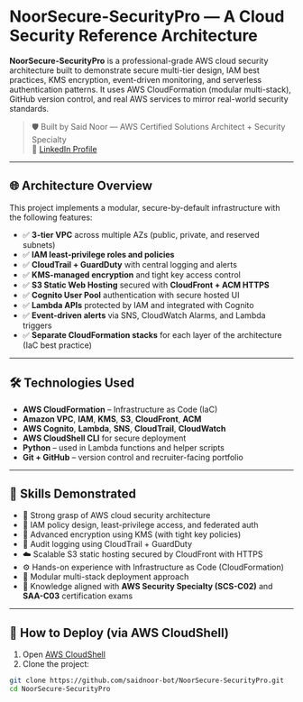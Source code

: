 # NoorSecure-SecurityPro — A Cloud Security Reference Architecture

**NoorSecure-SecurityPro** is a professional-grade AWS cloud security architecture built to demonstrate secure multi-tier design, IAM best practices, KMS encryption, event-driven monitoring, and serverless authentication patterns. It uses AWS CloudFormation (modular multi-stack), GitHub version control, and real AWS services to mirror real-world security standards.

> 🛡️ Built by Said Noor — AWS Certified Solutions Architect + Security Specialty  
> 🔗 [LinkedIn Profile](https://www.linkedin.com/in/said-noor-710592100)

---

## 🌐 Architecture Overview

This project implements a modular, secure-by-default infrastructure with the following features:

- ✅ **3-tier VPC** across multiple AZs (public, private, and reserved subnets)
- ✅ **IAM least-privilege roles and policies**
- ✅ **CloudTrail + GuardDuty** with central logging and alerts
- ✅ **KMS-managed encryption** and tight key access control
- ✅ **S3 Static Web Hosting** secured with **CloudFront + ACM HTTPS**
- ✅ **Cognito User Pool** authentication with secure hosted UI
- ✅ **Lambda APIs** protected by IAM and integrated with Cognito
- ✅ **Event-driven alerts** via SNS, CloudWatch Alarms, and Lambda triggers
- ✅ **Separate CloudFormation stacks** for each layer of the architecture (IaC best practice)

---

## 🛠️ Technologies Used

- **AWS CloudFormation** – Infrastructure as Code (IaC)
- **Amazon VPC**, **IAM**, **KMS**, **S3**, **CloudFront**, **ACM**
- **AWS Cognito**, **Lambda**, **SNS**, **CloudTrail**, **CloudWatch**
- **AWS CloudShell CLI** for secure deployment
- **Python** – used in Lambda functions and helper scripts
- **Git + GitHub** – version control and recruiter-facing portfolio

---

## 🧠 Skills Demonstrated

- 🔐 Strong grasp of AWS cloud security architecture
- 👥 IAM policy design, least-privilege access, and federated auth
- 🔑 Advanced encryption using KMS (with tight key policies)
- 📜 Audit logging using CloudTrail + GuardDuty
- ☁️ Scalable S3 static hosting secured by CloudFront with HTTPS
- ⚙️ Hands-on experience with Infrastructure as Code (CloudFormation)
- 🧰 Modular multi-stack deployment approach
- 🧠 Knowledge aligned with **AWS Security Specialty (SCS-C02)** and **SAA-C03** certification exams

---

## 🚀 How to Deploy (via AWS CloudShell)

1. Open [AWS CloudShell](https://us-east-1.console.aws.amazon.com/cloudshell/home)
2. Clone the project:

```bash
git clone https://github.com/saidnoor-bot/NoorSecure-SecurityPro.git
cd NoorSecure-SecurityPro

